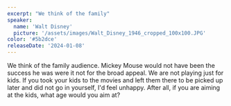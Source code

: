 ```yaml
---
excerpt: "We think of the family"
speaker:
  name: 'Walt Disney'
  picture: '/assets/images/Walt_Disney_1946_cropped_100x100.JPG'
color: '#5b2dce'
releaseDate: '2024-01-08'
---
```

We think of the family audience. Mickey Mouse would not have been the success he was were it not for the broad appeal. We are not playing just for kids. If you took your kids to the movies and left them there to be picked up later and did not go in yourself, I'd feel unhappy. After all, if you are aiming at the kids, what age would you aim at?